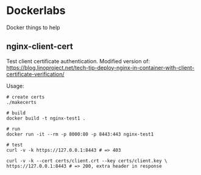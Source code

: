 # Dockerlabs
Docker things to help

## nginx-client-cert
Test client certificate authentication. Modified version of: https://blog.linoproject.net/tech-tip-deploy-nginx-in-container-with-client-certificate-verification/

Usage:
```
# create certs
./makecerts 

# build
docker build -t nginx-test1 .

# run
docker run -it --rm -p 8000:80 -p 8443:443 nginx-test1

# test
curl -v -k https://127.0.0.1:8443 # => 403

curl -v -k --cert certs/client.crt --key certs/client.key \
https://127.0.0.1:8443 # => 200, extra header in response
```
